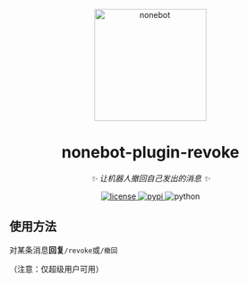 <!-- markdownlint-disable MD033 MD036 MD041 -->

<p align="center">
  <a href="https://v2.nonebot.dev/"><img src="https://v2.nonebot.dev/logo.png" width="200" height="200" alt="nonebot"></a>
</p>

<div align="center">

nonebot-plugin-revoke
============

_✨ 让机器人撤回自己发出的消息 ✨_

</div>

<p align="center">
  <a href="https://raw.githubusercontent.com/ssttkkl/nonebot-plugin-revoke/master/LICENSE">
    <img src="https://img.shields.io/github/license/ssttkkl/nonebot-plugin-revoke.svg" alt="license">
  </a>
  <a href="https://pypi.python.org/pypi/nonebot-plugin-revoke">
    <img src="https://img.shields.io/pypi/v/nonebot-plugin-revoke.svg" alt="pypi">
  </a>
  <img src="https://img.shields.io/badge/python-3.9+-blue.svg" alt="python">
</p>


## 使用方法

对某条消息**回复**`/revoke`或`/撤回`

（注意：仅超级用户可用）
